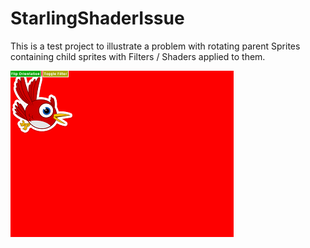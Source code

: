 # StarlingShaderIssue
This is a test project to illustrate a problem with rotating parent Sprites containing child sprites with Filters / Shaders applied to them.

![alt text](https://raw.githubusercontent.com/bigp/StarlingShaderIssue/master/_screenshots/demo_issue.gif "Gifcam Capture of BlurFilter's strong horizontal blur not turning vertically when parent object rotates")
